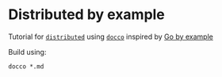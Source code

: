 Distributed by example
======================

Tutorial for [`distributed`](http://distributed.readthedocs.org/en/latest/)
using [`docco`](https://jashkenas.github.io/docco/) inspired by [Go by
example](https://gobyexample.com/)

Build using:

    docco *.md


